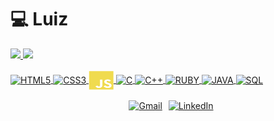 # 💻 Luiz

 <div>
   <a href="https://github.com/Luiz-BSanto">
   <img height="180em" src="https://github-readme-stats.vercel.app/api?username=Luiz-BSantos&show_icons=true&theme=radical&include_all_commits=true&locale=pt-br"/>
    <img height="180em" src="https://github-readme-stats.vercel.app/api/top-langs/?username=Luiz-BSantos&theme=radical&include_all_commits=true&locale=pt-br"/>
    
</div>
    
<div style="display: inline_block"><br>
  <img align="center" alt="HTML5" height="30" width="40" src="https://cdn.jsdelivr.net/gh/devicons/devicon@latest/icons/html5/html5-original.svg" />
  <img align="center" alt="CSS3" height="30" width="40" src="https://cdn.jsdelivr.net/gh/devicons/devicon@latest/icons/css3/css3-original.svg" />
  <img align="center" alt="JS" height="30" width="40" src="https://raw.githubusercontent.com/devicons/devicon/master/icons/javascript/javascript-plain.svg">
  <img align="center" alt="C" height="30" width="40" src="https://cdn.jsdelivr.net/gh/devicons/devicon@latest/icons/c/c-original.svg">
  <img align="center" alt="C++" height="30" width="40" src="https://cdn.jsdelivr.net/gh/devicons/devicon@latest/icons/cplusplus/cplusplus-original.svg"">
  <img align="center" alt="RUBY" height="30" width="40" src="https://cdn.jsdelivr.net/gh/devicons/devicon@latest/icons/ruby/ruby-original.svg" />
  <img align="center" alt="JAVA" height="30" width="40" src="https://cdn.jsdelivr.net/gh/devicons/devicon@latest/icons/java/java-original.svg" />
  <img align="center" alt="SQL" height="30" width="40" src="https://cdn.jsdelivr.net/gh/devicons/devicon@latest/icons/azuresqldatabase/azuresqldatabase-original.svg" />

   


</div>
 
<br>
 
<div style="display: flex; justify-content: center; gap: 10px; align-items: center;">

  <a href="mailto:luizantoniobarbosa74@gmail.com?subject=Contato&body=Olá,%20gostaria%20de%20entrar%20em%20contato." target="_blank">
    <img src="https://img.shields.io/badge/-Gmail-%23333?style=for-the-badge&logo=gmail&logoColor=white" alt="Gmail">
  </a>

  <a href="https://www.linkedin.com/in/seu-perfil" target="_blank">
    <img src="https://img.shields.io/badge/-LinkedIn-%230077B5?style=for-the-badge&logo=linkedin&logoColor=white" alt="LinkedIn">
  </a>
</div>

